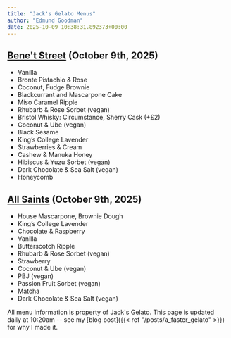 ```yaml
---
title: "Jack's Gelato Menus"
author: "Edmund Goodman"
date: 2025-10-09 10:38:31.892373+00:00
---
```


## [Bene't Street](https://www.jacksgelato.com/bene-t-street-menu) (October 9th, 2025)

- Vanilla
- Bronte Pistachio & Rose
- Coconut, Fudge Brownie
- Blackcurrant and Mascarpone Cake
- Miso Caramel Ripple
- Rhubarb & Rose Sorbet (vegan)
- Bristol Whisky: Circumstance, Sherry Cask (+£2)
- Coconut & Ube (vegan)
- Black Sesame
- King’s College Lavender
- Strawberries & Cream
- Cashew & Manuka Honey
- Hibiscus & Yuzu Sorbet (vegan)
- Dark Chocolate & Sea Salt (vegan)
- Honeycomb


## [All Saints](https://www.jacksgelato.com/all-saints-menu) (October 9th, 2025)

- House Mascarpone, Brownie Dough
- King’s College Lavender
- Chocolate & Raspberry
- Vanilla
- Butterscotch Ripple
- Rhubarb & Rose Sorbet (vegan)
- Strawberry
- Coconut & Ube (vegan)
- PBJ (vegan)
- Passion Fruit Sorbet (vegan)
- Matcha
- Dark Chocolate & Sea Salt (vegan)

All menu information is property of Jack's Gelato. This page is
updated daily at 10:20am -- see my
[blog post]({{< ref "/posts/a_faster_gelato" >}}) for why I made it.
